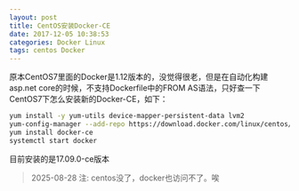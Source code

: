 ```yaml
---
layout: post
title: CentOS安装Docker-CE
date: 2017-12-05 10:38:53
categories: Docker Linux
tags: centos Docker
---
```


原本CentOS7里面的Docker是1.12版本的，没觉得很老，但是在自动化构建asp.net core的时候，不支持Dockerfile中的FROM AS语法，只好查一下CentOS7下怎么安装新的Docker-CE，如下：

```bash
yum install -y yum-utils device-mapper-persistent-data lvm2
yum-config-manager --add-repo https://download.docker.com/linux/centos/docker-ce.repo
yum install docker-ce
systemctl start docker
```

目前安装的是17.09.0-ce版本

> 2025-08-28 注: centos没了，docker也访问不了。唉